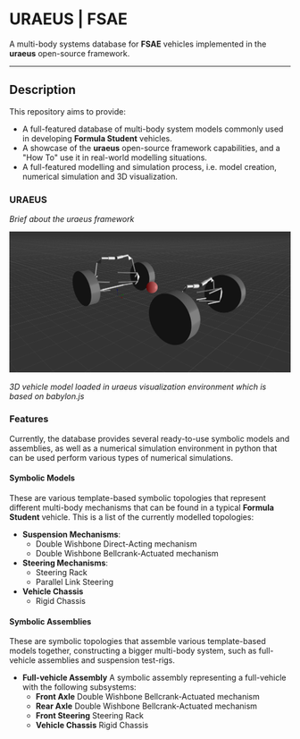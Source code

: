 # **URAEUS** | FSAE

A multi-body systems database for **FSAE** vehicles implemented in the **uraeus** open-source framework.

----------------

## Description

This repository aims to provide:

- A full-featured database of multi-body system models commonly used in developing **Formula Student** vehicles.
- A showcase of the **uraeus** open-source framework capabilities, and a "How To" use it in real-world modelling situations.
- A full-featured modelling and simulation process, i.e. model creation, numerical simulation and 3D visualization.

### URAEUS

*Brief about the uraeus framework*

![vehicle visual](readme_materials/sample_vehicle_3D.png)

*3D vehicle model loaded in uraeus visualization environment which is based on babylon.js*

### Features

Currently, the database provides several ready-to-use symbolic models and assemblies, as well as a numerical simulation environment in python that can be used perform various types of numerical simulations. 

#### Symbolic Models
These are various template-based symbolic topologies that represent different multi-body mechanisms that can be found in a typical **Formula Student** vehicle. 
This is a list of the currently modelled topologies:

- **Suspension Mechanisms**:
  - Double Wishbone Direct-Acting mechanism
  - Double Wishbone Bellcrank-Actuated mechanism
- **Steering Mechanisms**:
  - Steering Rack
  - Parallel Link Steering
- **Vehicle Chassis**
  - Rigid Chassis



#### Symbolic Assemblies

These are symbolic topologies that assemble various template-based models together, constructing a bigger multi-body system, such as full-vehicle assemblies and suspension test-rigs.

- **Full-vehicle Assembly**
  A symbolic assembly representing a full-vehicle with the following subsystems:
  - **Front Axle**
    Double Wishbone Bellcrank-Actuated mechanism
  - **Rear Axle**
    Double Wishbone Bellcrank-Actuated mechanism
  - **Front Steering**
    Steering Rack
  - **Vehicle Chassis**
    Rigid Chassis

